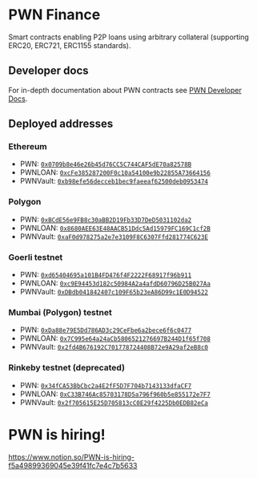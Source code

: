 # PWN Finance
Smart contracts enabling P2P loans using arbitrary collateral (supporting ERC20, ERC721, ERC1155 standards).

## Developer docs
For in-depth documentation about PWN contracts see [PWN Developer Docs](https://dev-docs.pwn.xyz/).

## Deployed addresses
### Ethereum
- PWN: [`0x0709b8e46e26b45d76CC5C744CAF5dE70a82578B`](https://etherscan.io/address/0x0709b8e46e26b45d76CC5C744CAF5dE70a82578B)
- PWNLOAN: [`0xcFe385287200F0c10a54100e9b22855A73664156`](https://etherscan.io/address/0xcFe385287200F0c10a54100e9b22855A73664156)
- PWNVault: [`0xb98efe56decceb1bec9faeeaf62500deb0953474`](https://etherscan.io/address/0xb98efe56decceb1bec9faeeaf62500deb0953474)

### Polygon
- PWN: [`0xBCdE56e9FB8c30aBB2D19Fb33D7DeD5031102da2`](https://polygonscan.com/address/0xBCdE56e9FB8c30aBB2D19Fb33D7DeD5031102da2)
- PWNLOAN: [`0x8680AEE63E48AACB51Ddc5Ad15979FC169C1cf2B`](https://polygonscan.com/address/0x8680AEE63E48AACB51Ddc5Ad15979FC169C1cf2B)
- PWNVault: [`0xaF0d978275a2e7e3109F8C6307Ffd281774C623E`](https://polygonscan.com/address/0xaF0d978275a2e7e3109F8C6307Ffd281774C623E)

### Goerli testnet
- PWN: [`0xd65404695a101B4FD476f4F2222F68917f96b911`](https://goerli.etherscan.io/address/0xd65404695a101B4FD476f4F2222F68917f96b911)
- PWNLOAN: [`0xc9E94453d182c50984A2a4afdD60796D25B027Aa`](https://goerli.etherscan.io/address/0xc9E94453d182c50984A2a4afdD60796D25B027Aa)
- PWNVault: [`0xDBdb041842407c109F65b23eA86D99c1E0D94522`](https://goerli.etherscan.io/address/0xDBdb041842407c109F65b23eA86D99c1E0D94522)

### Mumbai (Polygon) testnet
- PWN: [`0xDa88e79E5Dd786AD3c29CeFbe6a2bece6f6c0477`](https://mumbai.polygonscan.com/address/0xDa88e79E5Dd786AD3c29CeFbe6a2bece6f6c0477)
- PWNLOAN: [`0x7C995e64a24aCb5806521276697B244D1f65f708`](https://mumbai.polygonscan.com/address/0x7C995e64a24aCb5806521276697B244D1f65f708)
- PWNVault: [`0x2fd4B676192C701778724408B72e9A29af2eB8c0`](https://mumbai.polygonscan.com/address/0x2fd4B676192C701778724408B72e9A29af2eB8c0)

### Rinkeby testnet (deprecated)
- PWN: [`0x34fCA53BbCbc2a4E2fF5D7F704b7143133dfaCF7`](https://rinkeby.etherscan.io/address/0x34fCA53BbCbc2a4E2fF5D7F704b7143133dfaCF7)
- PWNLOAN: [`0xC33B746Ac85703178D5a796f960b5e855172e7F7`](https://rinkeby.etherscan.io/address/0xC33B746Ac85703178D5a796f960b5e855172e7F7)
- PWNVault: [`0x2f705615E25D705813cC0E29f4225Db0EDB82eCa`](https://rinkeby.etherscan.io/address/0x2f705615E25D705813cC0E29f4225Db0EDB82eCa)


# PWN is hiring!
https://www.notion.so/PWN-is-hiring-f5a49899369045e39f41fc7e4c7b5633
